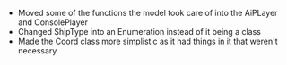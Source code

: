 - Moved some of the functions the model took care of into the AiPLayer and ConsolePlayer
- Changed ShipType into an Enumeration instead  of it being a class
- Made the Coord class more simplistic as it had things in it that weren't necessary